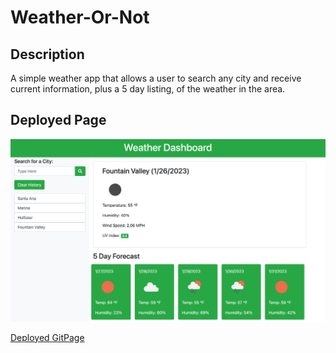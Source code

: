 # Weather-Or-Not

## Description

A simple weather app that allows a user to search any city and receive current information, plus a 5 day listing, of the weather in the area. 

## Deployed Page
![Deployed Image](weatherscreenshot.png)

[Deployed GitPage](https://damek-h.github.io/Weather-Or-Not/)
